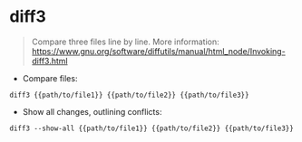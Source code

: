 # diff3

> Compare three files line by line.
> More information: <https://www.gnu.org/software/diffutils/manual/html_node/Invoking-diff3.html>

- Compare files:

`diff3 {{path/to/file1}} {{path/to/file2}} {{path/to/file3}}`

- Show all changes, outlining conflicts:

`diff3 --show-all {{path/to/file1}} {{path/to/file2}} {{path/to/file3}}`
